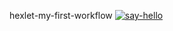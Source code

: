hexlet-my-first-workflow
[![say-hello](https://github.com/happy-violence/hexlet-my-first-workflow/actions/workflows/say-hello.yml/badge.svg)](https://github.com/happy-violence/hexlet-my-first-workflow/actions/workflows/say-hello.yml)